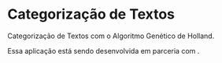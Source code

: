 # Categorização de Textos

Categorização de Textos com o Algoritmo Genético de Holland. 

Essa aplicação está sendo desenvolvida em parceria com <insira os nomes aqui />.